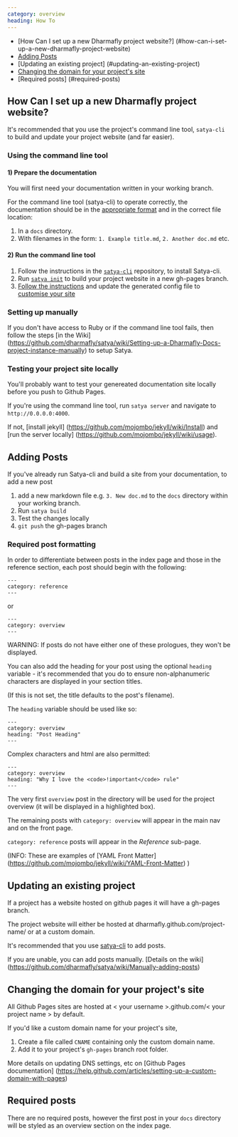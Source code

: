 ```yaml
---
category: overview
heading: How To
---
```


- [How Can I set up a new Dharmafly project website?] (#how-can-i-set-up-a-new-dharmafly-project-website)
- [Adding Posts](#adding-posts)
- [Updating an existing project] (#updating-an-existing-project)
- [Changing the domain for your project's site](#changing-the-domain-for-your-projects-site)
- [Required posts] (#required-posts)

<h2><a id="how-can-i-set-up-a-new-dharmafly-project-website" class="permalink">&#8205;</a>How Can I set up a new Dharmafly project website?</h2>

It's recommended that you use the project's command line tool, `satya-cli` to build and update your project website (and far easier).

### Using the command line tool

#### 1) Prepare the documentation

You will first need your documentation written in your working branch. 

For the command line tool (satya-cli) to operate correctly, the documentation should be in the [appropriate format](#adding-posts) and in the correct file location:

1. In a `docs` directory.
2. With filenames in the form: `1. Example title.md`, `2. Another doc.md` etc.

#### 2) Run the command line tool

1. Follow the instructions in the [`satya-cli`](https://github.com/dharmafly/satya-cli) repository, to install Satya-cli.
2. Run [`satya init`](https://github.com/dharmafly/satya-cli#init) to build your project website in a new gh-pages branch. 
3. [Follow the instructions](https://github.com/dharmafly/satya-cli#build) and update the generated config file to [customise your site](#site-variables)

### Setting up manually

If you don't have access to Ruby or if the command line tool fails, then follow the steps [in the Wiki] (https://github.com/dharmafly/satya/wiki/Setting-up-a-Dharmafly-Docs-project-instance-manually) to setup Satya.

### Testing your project site locally

You'll probably want to test your genereated documentation site locally before you push to Github Pages.

If you're using the command line tool, run `satya server` and navigate to `http://0.0.0.0:4000`. 

If not, [install jekyll] (https://github.com/mojombo/jekyll/wiki/Install) and [run the server locally] (https://github.com/mojombo/jekyll/wiki/usage).

<h2><a id="adding-posts" class="permalink">&#8205;</a>Adding Posts</h2>

If you've already run Satya-cli and build a site from your documentation, to add a new post 

1. add a new markdown file e.g. `3. New doc.md` to the `docs` directory within your working branch.
2. Run `satya build`
3. Test the changes locally
4. `git push` the gh-pages branch

### Required post formatting

In order to differentiate between posts in the index page and those in the reference section, each post should begin with the following:

    ---
    category: reference
    ---

or

    ---
    category: overview
    ---

WARNING: If posts do not have either one of these prologues, they won't be displayed.

You can also add the heading for your post using the optional `heading` variable - it's recommended that you do to ensure non-alphanumeric characters are displayed in your section titles. 

(If this is not set, the title defaults to the post's filename). 

The `heading` variable should be used like so:

    ---
    category: overview
    heading: "Post Heading"
    ---
    
Complex characters and html are also permitted:

    ---
    category: overview
    heading: "Why I love the <code>!important</code> rule"
    ---

The very first `overview` post in the directory will be used for the project overview (it will be displayed in a highlighted box).

The remaining posts with `category: overview` will appear in the main nav and on the front page.

`category: reference` posts will appear in the *Reference* sub-page.

(INFO: These are examples of [YAML Front Matter] (https://github.com/mojombo/jekyll/wiki/YAML-Front-Matter) )

<h2><a id="updating-an-existing-project" class="permalink">&#8205;</a>Updating an existing project</h2>

If a project has a website hosted on github pages it will have a gh-pages branch.

The project website will either be hosted at dharmafly.github.com/project-name/ or at a custom domain.

It's recommended that you use [satya-cli](https://github.com/dharmafly/satya-cli) to add posts.

If you are unable, you can add posts manually. [Details on the wiki] (https://github.com/dharmafly/satya/wiki/Manually-adding-posts)

<h2><a id="changing-the-domain-for-your-projects-site" class="permalink">&#8205;</a>Changing the domain for your project's site</h2>

All Github Pages sites are hosted at < your username >.github.com/< your project name > by default.

If you'd like a custom domain name for your project's site,
1. Create a file called `CNAME` containing only the custom domain name.
2. Add it to your project's `gh-pages` branch root folder.

More details on updating DNS settings, etc on [Github Pages documentation] (https://help.github.com/articles/setting-up-a-custom-domain-with-pages)

<h2><a id="required-posts" class="permalink">&#8205;</a>Required posts</h2>

There are no required posts, however the first post in your `docs` directory will be styled as an overview section on the index page.
